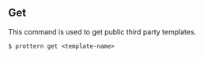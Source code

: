 ## Get

This command is used to get public third party templates.

```command
$ prottern get <template-name>
```
